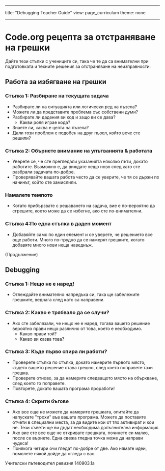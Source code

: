 * * *

title: "Debugging Teacher Guide" view: page_curriculum theme: none

* * *

# Code.org рецепта за отстраняване на грешки

Дайте тези стъпки с учениците си, така че те да са внимателни при подготовката и техните решения за отстраняване на неизправности.

## Работа за избягване на грешки

### Стъпка 1: Разбиране на текущата задача

  * Разбирате ли на ситуацията или логически ред на пъзела?
  * Можете ли да представите проблема със собствени думи?
  * Разбирате ли дадения ви код и защо ви се дава? 
      * Какви роля играе кода?
  * Знаете ли, каква е целта на пъзела?
  * Дали този проблем е подобен на друг пъзел, който вече сте решили?

### Стъпка 2: Обърнете внимание на упътванията & работата

  * Уверете се, че сте прегледали указанията няколко пъти, докато работите. Възможно е, да виждате нещо ново след като сте разбрали задачата по-добре.
  * Проверявайте вашата работа често да се уверите, че тя се държи по начинът, който сте замислили.

### Намалете темпото

  * Когато прибързвате с решаването на задача, вие е по-вероятно да сгрешите, което може да се избегне, ако сте по-внимателни.

### Стъпка 4:По една стъпка в даден момент

  * Добавяйте само по един елемент и се уверете, че решението все още работи. Много по-трудно да се намерят грешките, когато добавяте много нови неща наведнъж.

(Продължение)

## Debugging

### Стъпка 1: Нещо не е наред!

  * Оглеждайте внимателно напредъка си, така ще забележите грешките, веднага след като са направени.

### Стъпка 2: Какво е трябвало да се случи?

  * Ако сте забелязали, че нещо не е наред, тогава вашето решение вероятно прави нещо различно от това, което е необходимо. 
      * Какво прави той?
      * Какво ви казва това?

### Стъпка 3: Къде първо спира ли работи?

  * Проверете стъпка по стъпка, докато намерите първото място, където вашето решение става грешно, след което поправете тази грешка.
  * Проверете отново, за да намерите следващото място на объркване, след което го поправете.
  * Повторете, докато вашата програма проработи!

### Стъпка 4: Скрити бъгове

  * Ако все още не можете да намерите грешката, опитайте да напускате "трохи" във вашата програма. Можете да поставите отчети в специални места, за да видите кои от тях активират и кои не. Тези съвети ще ви дъдат необходима допълнителна информация.
  * Ако вие сте все още не откривате грешката, починете си малко, после се върнете. Една свежа гледна точка може да направи чудеса!
  * Понякога четири очи гледат по-добре от две. Ако нямате идеи, помолете някой дойде да огледа с вас.

Учителски пътеводител ревизия 140903.1a